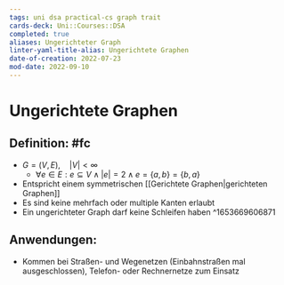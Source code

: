 ```yaml
---
tags: uni dsa practical-cs graph trait
cards-deck: Uni::Courses::DSA
completed: true
aliases: Ungerichteter Graph
linter-yaml-title-alias: Ungerichtete Graphen
date-of-creation: 2022-07-23
mod-date: 2022-09-10
---
```


# Ungerichtete Graphen

## Definition: #fc
- $G = (V,E), \quad|V| < \infty$
	- $\forall e \in E: e \subseteq V \wedge |e| = 2 \wedge e = \{a,b\} = \{b,a\}$
- Entspricht einem symmetrischen [[Gerichtete Graphen|gerichteten Graphen]]
- Es sind keine mehrfach oder multiple Kanten erlaubt
- Ein ungerichteter Graph darf keine Schleifen haben
^1653669606871

## Anwendungen:
- Kommen bei Straßen- und Wegenetzen (Einbahnstraßen mal ausgeschlossen), Telefon- oder Rechnernetze zum Einsatz
